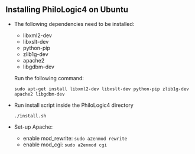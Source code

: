 ## Installing PhiloLogic4 on Ubuntu ##

* The following dependencies need to be installed:
  * libxml2-dev
  * libxslt-dev
  * python-pip
  * zlib1g-dev
  * apache2
  * libgdbm-dev

  Run the following command:

  `sudo apt-get install libxml2-dev libxslt-dev python-pip zlib1g-dev apache2 libgdbm-dev`
  
* Run install script inside the PhiloLogic4 directory

  `./install.sh`

* Set-up Apache:
  * enable mod_rewrite: `sudo a2enmod rewrite`
  * enable mod_cgi: `sudo a2enmod cgi`
